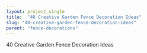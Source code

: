```yaml
---
layout: project_single
title:  "40 Creative Garden Fence Decoration Ideas"
slug: "40-creative-garden-fence-decoration-ideas"
parent: "fence-decorations"
---
```

40 Creative Garden Fence Decoration Ideas